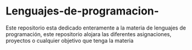 # Lenguajes-de-programacion-
Este repositorio esta dedicado enteramente a la materia de lenguajes de programación, este repositorio alojara las diferentes asignaciones, proyectos o cualquier objetivo que tenga la materia
